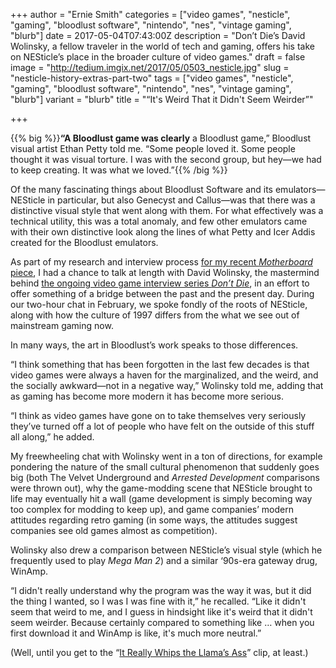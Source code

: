 +++
author = "Ernie Smith"
categories = ["video games", "nesticle", "gaming", "bloodlust software", "nintendo", "nes", "vintage gaming", "blurb"]
date = 2017-05-04T07:43:00Z
description = "Don’t Die’s David Wolinsky, a fellow traveler in the world of tech and gaming, offers his take on NESticle’s place in the broader culture of video games."
draft = false
image = "http://tedium.imgix.net/2017/05/0503_nesticle.jpg"
slug = "nesticle-history-extras-part-two"
tags = ["video games", "nesticle", "gaming", "bloodlust software", "nintendo", "nes", "vintage gaming", "blurb"]
variant = "blurb"
title = "“It's Weird That it Didn't Seem Weirder”"

+++

{{% big %}}**“A Bloodlust game was clearly** a Bloodlust game,” Bloodlust visual artist Ethan Petty told me. “Some people loved it. Some people thought it was visual torture. I was with the second group, but hey—we had to keep creating. It was what we loved.”{{% /big %}}

Of the many fascinating things about Bloodlust Software and its emulators—NESticle in particular, but also Genecyst and Callus—was that there was a distinctive visual style that went along with them. For what effectively was a technical utility, this was a total anomaly, and few other emulators came with their own distinctive look along the lines of what Petty and Icer Addis created for the Bloodlust emulators.

As part of my research and interview process [for my recent *Motherboard* piece](https://motherboard.vice.com/en_us/article/the-story-of-nesticle-the-ambitious-emulator-that-redefined-retro-gaming), I had a chance to talk at length with David Wolinsky, the mastermind behind [the ongoing video game interview series *Don’t Die*](http://www.nodontdie.com/), in an effort to offer something of a bridge between the past and the present day. During our two-hour chat in February, we spoke fondly of the roots of NESticle, along with how the culture of 1997 differs from the what we see out of mainstream gaming now.

In many ways, the art in Bloodlust’s work speaks to those differences.

“I think something that has been forgotten in the last few decades is that video games were always a haven for the marginalized, and the weird, and the socially awkward—not in a negative way,” Wolinsky told me, adding that as gaming has become more modern it has become more serious.

“I think as video games have gone on to take themselves very seriously they’ve turned off a lot of people who have felt on the outside of this stuff all along,” he added. 

My freewheeling chat with Wolinsky went in a ton of directions, for example pondering the nature of the small cultural phenomenon that suddenly goes big (both The Velvet Underground and *Arrested Development* comparisons were thrown out), why the game-modding scene that NESticle brought to life may eventually hit a wall (game development is simply becoming way too complex for modding to keep up), and game companies’ modern attitudes regarding retro gaming (in some ways, the attitudes suggest companies see old games almost as competition).

Wolinsky also drew a comparison between NESticle’s visual style (which he frequently used to play *Mega Man 2*) and a similar ‘90s-era gateway drug, WinAmp.

“I didn't really understand why the program was the way it was, but it did the thing I wanted, so I was I was fine with it,” he recalled. “Like it didn't seem that weird to me, and I guess in hindsight like it's weird that it didn't seem weirder. Because certainly compared to something like … when you first download it and WinAmp is like, it's much more neutral.”

(Well, until you get to the “[It Really Whips the Llama’s Ass](https://www.youtube.com/watch?v=HaF-nRS_CWM)” clip, at least.)